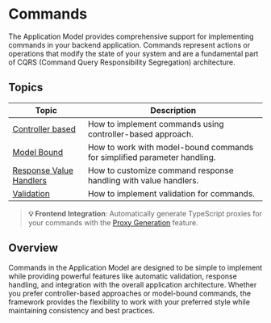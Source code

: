 # Commands

The Application Model provides comprehensive support for implementing commands in your backend application. Commands represent actions or operations that modify the state of your system and are a fundamental part of CQRS (Command Query Responsibility Segregation) architecture.

## Topics

| Topic | Description |
| ------- | ----------- |
| [Controller based](./controller-based.md) | How to implement commands using controller-based approach. |
| [Model Bound](./model-bound.md) | How to work with model-bound commands for simplified parameter handling. |
| [Response Value Handlers](./response-value-handlers.md) | How to customize command response handling with value handlers. |
| [Validation](./validation.md) | How to implement validation for commands. |

> **💡 Frontend Integration**: Automatically generate TypeScript proxies for your commands with the [Proxy Generation](../proxy-generation.md) feature.

## Overview

Commands in the Application Model are designed to be simple to implement while providing powerful features like automatic validation, response handling, and integration with the overall application architecture. Whether you prefer controller-based approaches or model-bound commands, the framework provides the flexibility to work with your preferred style while maintaining consistency and best practices.
